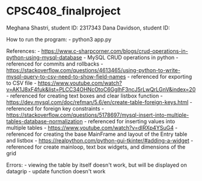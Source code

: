 # CPSC408_finalproject

Meghana Shastri, student ID: 2317343
Dana Davidson, student ID: 

How to run the program:
    - python3 app.py
    
References:
    - https://www.c-sharpcorner.com/blogs/crud-operations-in-python-using-mysql-database
        - MySQL CRUD operations in python - referenced for commits and rollbacks
    - https://stackoverflow.com/questions/4613465/using-python-to-write-mysql-query-to-csv-need-to-show-field-names
        - referenced for exporting to CSV file
    - https://www.youtube.com/watch?v=AK1J8xF4fuk&list=PLCC34OHNcOtoC6GglhF3ncJ5rLwQrLGnV&index=20
        - referenced for creating text boxes and clear listbox function
    - https://dev.mysql.com/doc/refman/5.6/en/create-table-foreign-keys.html
        - referenced for foreign key constraints 
    - https://stackoverflow.com/questions/5178697/mysql-insert-into-multiple-tables-database-normalization
        - referenced for inserting values into multiple tables 
    - https://www.youtube.com/watch?v=dlRXp4YSuG4
        - referenced for creating the base MainFrame and layout of the Entry table and listbox
    - https://realpython.com/python-gui-tkinter/#adding-a-widget
        - referenced for create mainloop, text box widgets, and dimensions of the grid 
    
Errors:
    - viewing the table by itself doesn't work, but will be displayed on datagrip
    - update function doesn't work 
